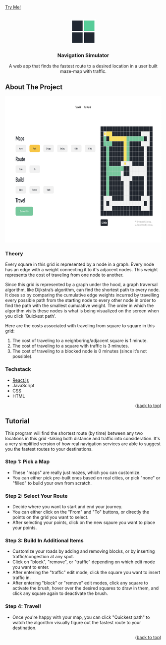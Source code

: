 [Try Me!](https://irtizaaah.github.io/navigation-simulator/)
<!-- PROJECT LOGO -->
<br />
<div align="center">
  <a href="https://github.com/othneildrew/Best-README-Template">
    <img src="images/navigation-simulator-icon.jpg" alt="icon" width="80" height="80">
  </a>

  <h3 align="center">Navigation Simulator</h3>

  <p align="center">
    A web app that finds the fastest route to a desired location in a user built maze-map with traffic.
  </p>
</div>

<!-- ABOUT THE PROJECT -->
## About The Project
<div align="center">
  <img src="images/navigation-simulator-image.png" alt="screenshot" width="864" height="472">
</div>

### Theory
Every square in this grid is represented by a node in a graph. Every node has an edge with a weight connecting it to it's adjacent nodes. This weight represents the cost of traveling from one node to another.

Since this grid is represented by a graph under the hood, a graph traversal algorithm, like Dijkstra’s algorithm, can find the shortest path to every node. It does so by comparing the cumulative edge weights incurred by travelling every possible path from the starting node to every other node in order to find the path with the smallest cumulative weight. The order in which the algorithm visits these nodes is what is being visualized on the screen when you click ‘Quickest path’.

Here are the costs associated with traveling from square to square in this grid:
1. The cost of traveling to a neighboring/adjacent square is 1 minute.
2. The cost of traveling to a square with traffic is 3 minutes.
3. The cost of traveling to a blocked node is 0 minutes (since it’s not possible).

### Techstack
* [React.js](https://reactjs.org/)
* JavaScript
* CSS
* HTML

<p align="right">(<a href="#top">back to top</a>)</p>


<!-- TUTORIAL -->
## Tutorial
This program will find the shortest route (by time) between any two locations in this grid -taking both distance and traffic into consideration. It's a very simplified version of how real navigation services are able to suggest you the fastest routes to your destinations.

### Step 1: Pick a Map
* These "maps" are really just mazes, which you can customize.
* You can either pick pre-built ones based on real cities, or pick "none" or "filled" to build your own from scratch.

### Step 2: Select Your Route
* Decide where you want to start and end your journey.
* You can either click on the "From" and "To" buttons, or directly the points on the grid you want to select.
* After selecting your points, click on the new sqaure you want to place your points.

### Step 3: Build In Additional Items
* Customize your roads by adding and removing blocks, or by inserting traffic/congestion at any spot.
* Click on "block", "remove", or "traffic" depending on which edit mode you want to enter.
* After entering the "traffic" edit mode, click the square you want to insert traffic in.
* After entering "block" or "remove" edit modes, click any square to activate the brush, hover over the desired squares to draw in them, and click any square again to deactivate the brush.

### Step 4: Travel!
* Once you're happy with your map, you can click "Quickest path" to watch the algorithm visually figure out the fastest route to your destination.

<p align="right">(<a href="#top">back to top</a>)</p>

